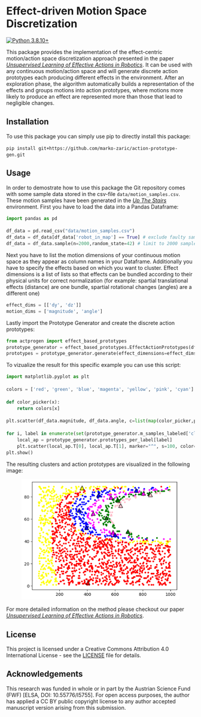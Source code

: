 # Effect-driven Motion Space Discretization

[![Python 3.8.10+](https://img.shields.io/badge/python-3.8.10+-blue.svg?logo=python)](https://www.python.org/downloads/release/python-3810/)

This package provides the implementation of the effect-centric motion/action space discretization approach presented in the paper [*Unsupervised Learning of Effective Actions in Robotics*][paper]. It can be used with any continuous motion/action space and will generate discrete action prototypes each producing different effects in the environment. After an exploration phase, the algorithm automatically builds a representation of the effects and groups motions into action prototypes, where motions more likely to produce an effect are represented more than those that lead to negligible changes.

## Installation

To use this package you can simply use pip to directly install this package:

`pip install git+https://github.com/marko-zaric/action-prototype-gen.git`

## Usage

In order to demostrate how to use this package the Git repository comes with some sample data stored in the csv-file `data/motion_samples.csv`. These motion samples have been generated in the [*Up The Stairs*][up-the-stairs]  environment. First you have to load the data into a Pandas Dataframe:

```python
import pandas as pd

df_data = pd.read_csv("data/motion_samples.csv")
df_data = df_data[df_data['robot_in_map'] == True] # exclude faulty samples
df_data = df_data.sample(n=2000,random_state=42) # limit to 2000 samples by random subsampling
```

Next you have to list the motion dimensions of your continuous motion space as they appear as column names in your Dataframe. Additionally you have to specify the effects based on which you want to cluster. Effect dimensions is a list of lists so that effects can be bundled according to their physical units for correct normalization (for example: spartial translational effects (distance) are one bundle, spartial rotational changes (angles) are a different one)

```python
effect_dims = [['dy', 'dz']]
motion_dims = ['magnitude', 'angle']
```

Lastly import the Prototype Generator and create the discrete action prototypes:

```python
from actprogen import effect_based_prototypes
prototype_generator = effect_based_prototypes.EffectActionPrototypes(df_data, motion_dims)
prototypes = prototype_generator.generate(effect_dimensions=effect_dims)
```

To vizualize the result for this specific example you can use this script:

```python
import matplotlib.pyplot as plt 

colors = ['red', 'green', 'blue', 'magenta', 'yellow', 'pink', 'cyan']

def color_picker(x):
    return colors[x]

plt.scatter(df_data.magnitude, df_data.angle, c=list(map(color_picker,prototype_generator.m_samples_labeled['cluster_label'])), s=10)

for i, label in enumerate(set(prototype_generator.m_samples_labeled['cluster_label'])):
    local_ap = prototype_generator.prototypes_per_label[label]      
    plt.scatter(local_ap.T[0], local_ap.T[1], marker="^", s=100, color=colors[i], edgecolors='black')
plt.show()
```

The resulting clusters and action prototypes are visualized in the following image:

 <p float="left">
  <figure>
        <img src="data/output.png"/>
    </figure> 
</p>

For more detailed information on the method please checkout our paper [*Unsupervised Learning of Effective Actions in Robotics*][paper].

## License
This project is licensed under a Creative Commons Attribution 4.0 International License - see the [LICENSE](LICENSE) file for details.

## Acknowledgements
This research was funded in whole or in part by the Austrian Science Fund (FWF) [ELSA, DOI: 10.55776/I5755]. For open access purposes, the author has applied a CC BY public copyright license to any author accepted manuscript version arising from this submission.


[paper]: <https://arxiv.org/abs/2404.02728>
[up-the-stairs]: <https://github.com/marko-zaric/up-the-stairs.git>
